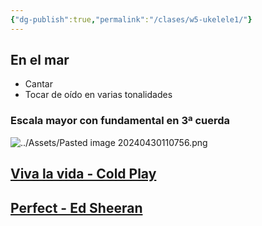 ```yaml
---
{"dg-publish":true,"permalink":"/clases/w5-ukelele1/"}
---
```



<div class="slide">

## En el mar

- Cantar
- Tocar de oído en varias tonalidades

</div>
<div class="slide">

### Escala mayor con fundamental en 3ª cuerda

![../Assets/Pasted image 20240430110756.png](/img/user/Assets/Pasted%20image%2020240430110756.png)

</div>
<div class="slide">

## [Viva la vida - Cold Play](https://tabs.ultimate-guitar.com/tab/coldplay/viva-la-vida-chords-675427)

## [Perfect - Ed Sheeran](https://tabs.ultimate-guitar.com/user/tab/view?h=wR2AffbQ5sr8ur9kchIvABIm)

</div>